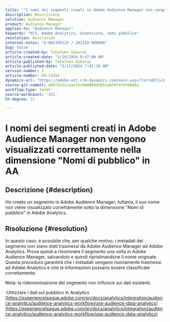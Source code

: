 ```yaml
---
title: '"I nomi dei segmenti creati in Adobe Audience Manager non vengono visualizzati correttamente nella dimensione "Nomi di pubblico" in AA"'
description: Descrizione
solution: Audience Manager
product: Audience Manager
applies-to: "Audience Manager"
keywords: "KCS, Adobe Analytics, dimensione, nomi pubblico"
resolution: Resolution
internal-notes: "E-001195123 / 201120-000090"
bug: false
article-created-by: Takafumi Sakurai
article-created-date: "5/10/2024 9:47:00 AM"
article-published-by: Takafumi Sakurai
article-published-date: "5/17/2024 7:01:18 AM"
version-number: 1
article-number: KA-24204
dynamics-url: "https://adobe-ent.crm.dynamics.com/main.aspx?forceUCI=1&pagetype=entityrecord&etn=knowledgearticle&id=d517423e-b20e-ef11-9f8a-6045bd02b206"
source-git-commit: d0072e2ccaae7bc0b8004ddb51abfb74fbf60d4a
workflow-type: tm+mt
source-wordcount: '151'
ht-degree: 1%

---
```


# I nomi dei segmenti creati in Adobe Audience Manager non vengono visualizzati correttamente nella dimensione &quot;Nomi di pubblico&quot; in AA

## Descrizione {#description}

Ho creato un segmento in Adobe Audience Manager; tuttavia, il suo nome non viene visualizzato correttamente sotto la dimensione &quot;Nomi di pubblico&quot; in Adobe Analytics.

## Risoluzione {#resolution}


In questo caso, è possibile che, per qualche motivo, i metadati del segmento non siano stati trasmessi da Adobe Audience Manager ad Adobe Analytics. Prova quindi a rinominare il segmento una volta in Adobe Audience Manager, salvandolo e quindi ripristinandone il nome originale. Questa procedura garantirà che i metadati vengano nuovamente trasmessi ad Adobe Analytics e che le informazioni possano essere classificate correttamente.

Nota: la ridenominazione del segmento non influisce sui dati esistenti.

·Utilizzare i dati sul pubblico in Analytics
[https://experienceleague.adobe.com/en/docs/analytics/integration/audience-analytics/audience-analytics-workflow/use-audience-data-analytics](https://experienceleague.adobe.com/en/docs/analytics/integration/audience-analytics/audience-analytics-workflow/use-audience-data-analytics)
